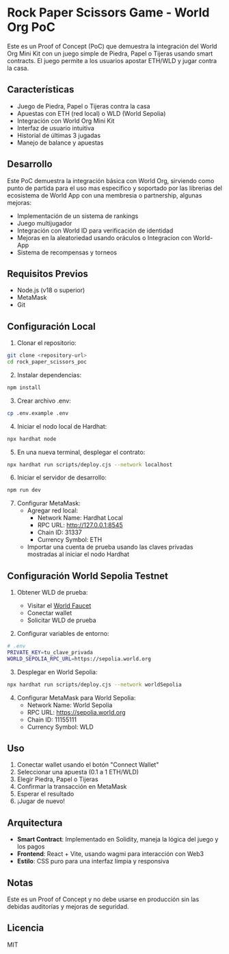 # Rock Paper Scissors Game - World Org PoC

Este es un Proof of Concept (PoC) que demuestra la integración del World Org Mini Kit con un juego simple de Piedra, Papel o Tijeras usando smart contracts. El juego permite a los usuarios apostar ETH/WLD y jugar contra la casa.

## Características

- Juego de Piedra, Papel o Tijeras contra la casa
- Apuestas con ETH (red local) o WLD (World Sepolia)
- Integración con World Org Mini Kit
- Interfaz de usuario intuitiva
- Historial de últimas 3 jugadas
- Manejo de balance y apuestas

## Desarrollo

Este PoC demuestra la integración básica con World Org, sirviendo como punto de partida para el uso mas especifico y soportado por las librerias del ecosistema de World App con una membresia o partnership, algunas mejoras:

- Implementación de un sistema de rankings
- Juego multijugador
- Integración con World ID para verificación de identidad
- Mejoras en la aleatoriedad usando oráculos o Integracion con World-App
- Sistema de recompensas y torneos
  
## Requisitos Previos

- Node.js (v18 o superior)
- MetaMask
- Git

## Configuración Local

1. Clonar el repositorio:
```bash
git clone <repository-url>
cd rock_paper_scissors_poc
```

2. Instalar dependencias:
```bash
npm install
```

3. Crear archivo .env:
```bash
cp .env.example .env
```

4. Iniciar el nodo local de Hardhat:
```bash
npx hardhat node
```

5. En una nueva terminal, desplegar el contrato:
```bash
npx hardhat run scripts/deploy.cjs --network localhost
```

6. Iniciar el servidor de desarrollo:
```bash
npm run dev
```

7. Configurar MetaMask:
   - Agregar red local:
     - Network Name: Hardhat Local
     - RPC URL: http://127.0.0.1:8545
     - Chain ID: 31337
     - Currency Symbol: ETH
   - Importar una cuenta de prueba usando las claves privadas mostradas al iniciar el nodo Hardhat

## Configuración World Sepolia Testnet

1. Obtener WLD de prueba:
   - Visitar el [World Faucet](https://faucet.worldcoin.org)
   - Conectar wallet
   - Solicitar WLD de prueba

2. Configurar variables de entorno:
```bash
# .env
PRIVATE_KEY=tu_clave_privada
WORLD_SEPOLIA_RPC_URL=https://sepolia.world.org
```

3. Desplegar en World Sepolia:
```bash
npx hardhat run scripts/deploy.cjs --network worldSepolia
```

4. Configurar MetaMask para World Sepolia:
   - Network Name: World Sepolia
   - RPC URL: https://sepolia.world.org
   - Chain ID: 11155111
   - Currency Symbol: WLD

## Uso

1. Conectar wallet usando el botón "Connect Wallet"
2. Seleccionar una apuesta (0.1 a 1 ETH/WLD)
3. Elegir Piedra, Papel o Tijeras
4. Confirmar la transacción en MetaMask
5. Esperar el resultado
6. ¡Jugar de nuevo!

## Arquitectura

- **Smart Contract**: Implementado en Solidity, maneja la lógica del juego y los pagos
- **Frontend**: React + Vite, usando wagmi para interacción con Web3
- **Estilo**: CSS puro para una interfaz limpia y responsiva

## Notas

Este es un Proof of Concept y no debe usarse en producción sin las debidas auditorías y mejoras de seguridad.

## Licencia

MIT
